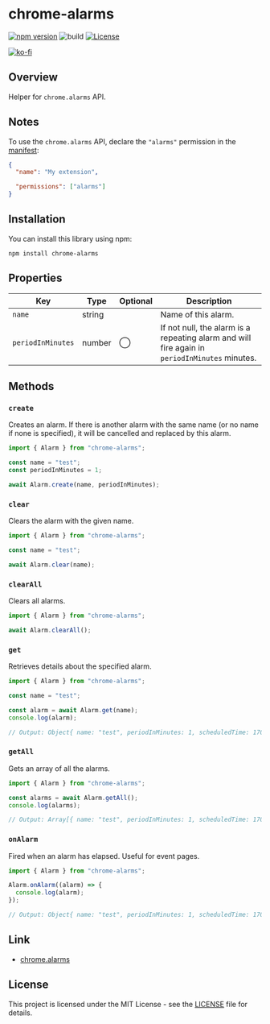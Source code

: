 # chrome-alarms

[![npm version](https://badge.fury.io/js/chrome-alarms.svg)](https://badge.fury.io/js/chrome-alarms)
![build](https://github.com/ryohidaka/chrome-alarms/workflows/Build/badge.svg)
[![License](https://img.shields.io/badge/license-MIT-blue.svg)](https://opensource.org/licenses/MIT)

[![ko-fi](https://ko-fi.com/img/githubbutton_sm.svg)](https://ko-fi.com/B0B6TVH92)

## Overview

Helper for `chrome.alarms` API.

## Notes

To use the `chrome.alarms` API, declare the `"alarms"` permission in the [manifest](https://developer.chrome.com/docs/extensions/reference/manifest):

```json
{
  "name": "My extension",

  "permissions": ["alarms"]
}
```

## Installation

You can install this library using npm:

```shell
npm install chrome-alarms
```

## Properties

| Key               | Type   | Optional | Description                                                                                   |
| ----------------- | ------ | -------- | --------------------------------------------------------------------------------------------- |
| `name`            | string |          | Name of this alarm.                                                                           |
| `periodInMinutes` | number | ◯        | If not null, the alarm is a repeating alarm and will fire again in `periodInMinutes` minutes. |

## Methods

### `create`

Creates an alarm. If there is another alarm with the same name (or no name if none is specified), it will be cancelled and replaced by this alarm.

```typescript
import { Alarm } from "chrome-alarms";

const name = "test";
const periodInMinutes = 1;

await Alarm.create(name, periodInMinutes);
```

### `clear`

Clears the alarm with the given name.

```typescript
import { Alarm } from "chrome-alarms";

const name = "test";

await Alarm.clear(name);
```

### `clearAll`

Clears all alarms.

```typescript
import { Alarm } from "chrome-alarms";

await Alarm.clearAll();
```

### `get`

Retrieves details about the specified alarm.

```typescript
import { Alarm } from "chrome-alarms";

const name = "test";

const alarm = await Alarm.get(name);
console.log(alarm);

// Output: Object{ name: "test", periodInMinutes: 1, scheduledTime: 1706435598914.826 }
```

### `getAll`

Gets an array of all the alarms.

```typescript
import { Alarm } from "chrome-alarms";

const alarms = await Alarm.getAll();
console.log(alarms);

// Output: Array[{ name: "test", periodInMinutes: 1, scheduledTime: 1706435598914.826 }]
```

### `onAlarm`

Fired when an alarm has elapsed. Useful for event pages.

```typescript
import { Alarm } from "chrome-alarms";

Alarm.onAlarm((alarm) => {
  console.log(alarm);
});

// Output: Object{ name: "test", periodInMinutes: 1, scheduledTime: 1706435598914.826 }
```

## Link

- [chrome.alarms](https://developer.chrome.com/docs/extensions/reference/api/alarms)

## License

This project is licensed under the MIT License - see the [LICENSE](LICENSE) file for details.
